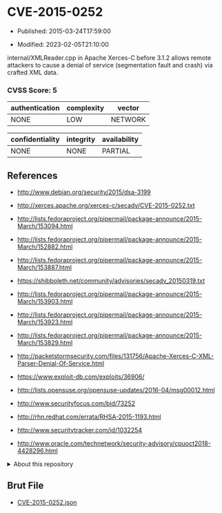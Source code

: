 # CVE-2015-0252

- Published: 2015-03-24T17:59:00

- Modified: 2023-02-05T21:10:00

internal/XMLReader.cpp in Apache Xerces-C before 3.1.2 allows remote attackers to cause a denial of service (segmentation fault and crash) via crafted XML data.

### CVSS Score: **5**

| authentication | complexity | vector |
| --- | --- | --- |
| NONE | LOW | NETWORK |

| confidentiality | integrity | availability |
| --- | --- | --- |
| NONE | NONE | PARTIAL |

## References

* http://www.debian.org/security/2015/dsa-3199

* http://xerces.apache.org/xerces-c/secadv/CVE-2015-0252.txt

* http://lists.fedoraproject.org/pipermail/package-announce/2015-March/153094.html

* http://lists.fedoraproject.org/pipermail/package-announce/2015-March/152882.html

* http://lists.fedoraproject.org/pipermail/package-announce/2015-March/153887.html

* https://shibboleth.net/community/advisories/secadv_20150319.txt

* http://lists.fedoraproject.org/pipermail/package-announce/2015-March/153903.html

* http://lists.fedoraproject.org/pipermail/package-announce/2015-March/153923.html

* http://lists.fedoraproject.org/pipermail/package-announce/2015-March/153829.html

* http://packetstormsecurity.com/files/131756/Apache-Xerces-C-XML-Parser-Denial-Of-Service.html

* https://www.exploit-db.com/exploits/36906/

* http://lists.opensuse.org/opensuse-updates/2016-04/msg00012.html

* http://www.securityfocus.com/bid/73252

* http://rhn.redhat.com/errata/RHSA-2015-1193.html

* http://www.securitytracker.com/id/1032254

* http://www.oracle.com/technetwork/security-advisory/cpuoct2018-4428296.html

<details>
<summary>About this repository</summary> 

  This repository is part of the project [Live Hack CVE](https://github.com/Live-Hack-CVE). Main website can be found [www.live-hack.org](https://www.live-hack.org) 
  
  Made by [Sn0wAlice](https://github.com/Sn0wAlice) for the people that care about security and need to have a feed of the latest CVEs. Hope you enjoy it, don't forget to star the repo and follow me on [Twitter](https://twitter.com/Sn0wAlice) and [Github](https://github.com/Sn0wAlice). And that is my [personnal website](https://www.alice-snow.me/)

  - [Home Page](https://github.com/Live-Hack-CVE)
  - [Framework](https://github.com/Live-Hack-CVE/cve-framework)
  - [CVE database](https://github.com/Live-Hack-CVE/full_database)
  - [Changelog](https://github.com/Live-Hack-CVE/Changelog)
</details>

## Brut File

* [CVE-2015-0252.json](https://raw.githubusercontent.com/Live-Hack-CVE/full_database/main/cves/2015/CVE-2015-0252.json)

